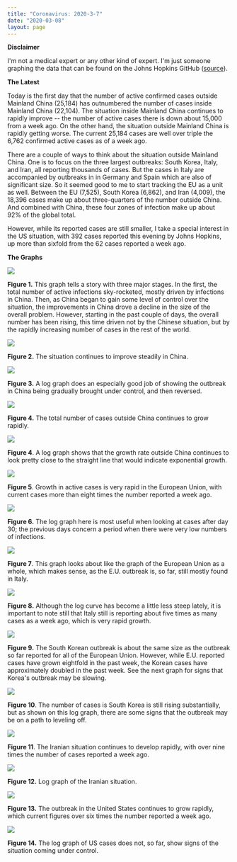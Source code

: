 ```yaml
---
title: "Coronavirus: 2020-3-7"
date: "2020-03-08"
layout: page
---
```


**Disclaimer**

I'm not a medical expert or any other kind of expert. I'm just someone graphing the data that can be found on the Johns Hopkins GitHub ([source](https://github.com/CSSEGISandData/COVID-19/tree/master/csse_covid_19_data/csse_covid_19_daily_reports)).

**The Latest**

Today is the first day that the number of active confirmed cases outside Mainland China (25,184) has outnumbered the number of cases inside Mainland China (22,104). The situation inside Mainland China continues to rapidly improve -- the number of active cases there is down about 15,000 from a week ago. On the other hand, the situation outside Mainland China is rapidly getting worse. The current 25,184 cases are well over triple the 6,762 confirmed active cases as of a week ago.

There are a couple of ways to think about the situation outside Mainland China. One is to focus on the three largest outbreaks: South Korea, Italy, and Iran, all reporting thousands of cases. But the cases in Italy are accompanied by outbreaks in in Germany and Spain which are also of significant size. So it seemed good to me to start tracking the EU as a unit as well. Between the EU (7,525), South Korea (6,862), and Iran (4,009), the 18,396 cases make up about three-quarters of the number outside China. And combined with China, these four zones of infection make up about 92% of the global total.

However, while its reported cases are still smaller, I take a special interest in the US situation, with 392 cases reported this evening by Johns Hopkins, up more than sixfold from the 62 cases reported a week ago.

**The Graphs**

![](../../i/2u.png)

**Figure 1.** This graph tells a story with three major stages. In the first, the total number of active infections sky-rocketed, mostly driven by infections in China. Then, as China began to gain some level of control over the situation, the improvements in China drove a decline in the size of the overall problem. However, starting in the past couple of days, the overall number has been rising, this time driven not by the Chinese situation, but by the rapidly increasing number of cases in the rest of the world.

![](../../i/2v.png)

**Figure 2.** The situation continues to improve steadily in China.

![](../../i/2w.png)

**Figure 3.** A log graph does an especially good job of showing the outbreak in China being gradually brought under control, and then reversed.

![](../../i/2x.png)

**Figure 4.** The total number of cases outside China continues to grow rapidly.

![](../../i/2y.png)

**Figure 4**. A log graph shows that the growth rate outside China continues to look pretty close to the straight line that would indicate exponential growth.

![](../../i/2z.png)

**Figure 5**. Growth in active cases is very rapid in the European Union, with current cases more than eight times the number reported a week ago.

![](../../i/3a.png)

**Figure 6.** The log graph here is most useful when looking at cases after day 30; the previous days concern a period when there were very low numbers of infections.

![](../../i/3b.png)

**Figure 7**. This graph looks about like the graph of the European Union as a whole, which makes sense, as the E.U. outbreak is, so far, still mostly found in Italy.

![](../../i/3c.png)

**Figure 8.** Although the log curve has become a little less steep lately, it is important to note still that Italy still is reporting about five times as many cases as a week ago, which is very rapid growth.

![](../../i/3d.png)

**Figure 9.** The South Korean outbreak is about the same size as the outbreak so far reported for all of the European Union. However, while E.U. reported cases have grown eightfold in the past week, the Korean cases have approximately doubled in the past week. See the next graph for signs that Korea's outbreak may be slowing.

![](../../i/3e.png)

**Figure 10**. The number of cases is South Korea is still rising substantially, but as shown on this log graph, there are some signs that the outbreak may be on a path to leveling off.

![](../../i/3f.png)

**Figure 11**. The Iranian situation continues to develop rapidly, with over nine times the number of cases reported a week ago.

![](../../i/3g.png)

**Figure 12.** Log graph of the Iranian situation.

![](../../i/3h.png)

**Figure 13.** The outbreak in the United States continues to grow rapidly, which current figures over six times the number reported a week ago.

![](../../i/3i.png)

**Figure 14.** The log graph of US cases does not, so far, show signs of the situation coming under control.
